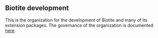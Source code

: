 ## Biotite development

This is the organization for the development of Biotite and many of its extension packages.
The governance of the organization is documented [here](/GOVERNANCE.md).

